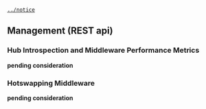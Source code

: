 [`../notice`](../notice)

Management (REST api)
---------------------

### Hub Introspection and Middleware Performance Metrics

**pending consideration**

### Hotswapping Middleware

**pending consideration**

